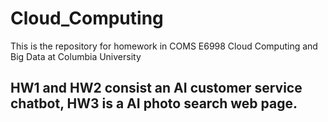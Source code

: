 # Cloud_Computing
This is the repository for homework in COMS E6998 Cloud Computing and Big Data at Columbia University

## HW1 and HW2 consist an AI customer service chatbot, HW3 is a AI photo search web page.
